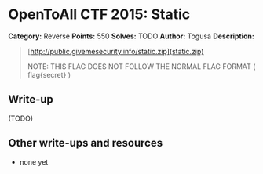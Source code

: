 # OpenToAll CTF 2015: Static

**Category:** Reverse
**Points:** 550
**Solves:** TODO
**Author:** Togusa
**Description:** 

> [http://public.givemesecurity.info/static.zip](static.zip)
> 
> NOTE: THIS FLAG DOES NOT FOLLOW THE NORMAL FLAG FORMAT ( flag{secret} )

## Write-up

(TODO)

## Other write-ups and resources

* none yet